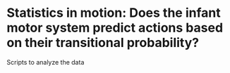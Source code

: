 #  Statistics in motion: Does the infant motor system predict actions based on their transitional probability?

Scripts to analyze the data
